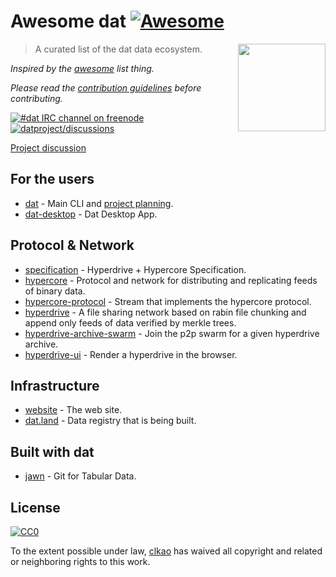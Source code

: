 # Awesome dat [![Awesome](https://cdn.rawgit.com/sindresorhus/awesome/d7305f38d29fed78fa85652e3a63e154dd8e8829/media/badge.svg)](https://github.com/sindresorhus/awesome)

[<img src="http://dat-data.com/static/img/dat-data.png" align="right" width="140">](https://dat-data.com)

> A curated list of the dat data ecosystem.

*Inspired by the [awesome](https://github.com/sindresorhus/awesome) list thing.*

*Please read the [contribution guidelines](contributing.md) before contributing.*

[![#dat IRC channel on freenode](https://img.shields.io/badge/irc%20channel-%23dat%20on%20freenode-blue.svg)](http://webchat.freenode.net/?channels=dat)
[![datproject/discussions](https://badges.gitter.im/Join%20Chat.svg)](https://gitter.im/datproject/discussions?utm_source=badge&utm_medium=badge&utm_campaign=pr-badge&utm_content=badge)

[Project discussion](https://github.com/datproject/discussions/issues)

## For the users

- [dat](https://github.com/maxogden/dat) - Main CLI and [project planning](https://github.com/maxogden/dat/issues).
- [dat-desktop](https://github.com/juliangruber/dat-desktop) - Dat Desktop App.

## Protocol & Network

- [specification](https://github.com/datproject/docs/blob/master/hyperdrive.md) - Hyperdrive + Hypercore Specification.
- [hypercore](https://github.com/mafintosh/hypercore) - Protocol and network for distributing and replicating feeds of binary data.
- [hypercore-protocol](https://github.com/mafintosh/hypercore-protocol) - Stream that implements the hypercore protocol.
- [hyperdrive](https://github.com/mafintosh/hyperdrive) - A file sharing network based on rabin file chunking and append only feeds of data verified by merkle trees.
- [hyperdrive-archive-swarm](https://github.com/karissa/hyperdrive-archive-swarm) - Join the p2p swarm for a given hyperdrive archive.
- [hyperdrive-ui](https://github.com/karissa/hyperdrive-ui) - Render a hyperdrive in the browser.

## Infrastructure

- [website](https://github.com/datproject/website) - The web site.
- [dat.land](https://github.com/datland) - Data registry that is being built.

## Built with dat

- [jawn](https://github.com/CfABrigadePhiladelphia/jawn) - Git for Tabular Data.

## License

[![CC0](http://mirrors.creativecommons.org/presskit/buttons/88x31/svg/cc-zero.svg)](https://creativecommons.org/publicdomain/zero/1.0/)

To the extent possible under law, [clkao](https://github.com/clkao) has waived all copyright and related or neighboring rights to this work.
